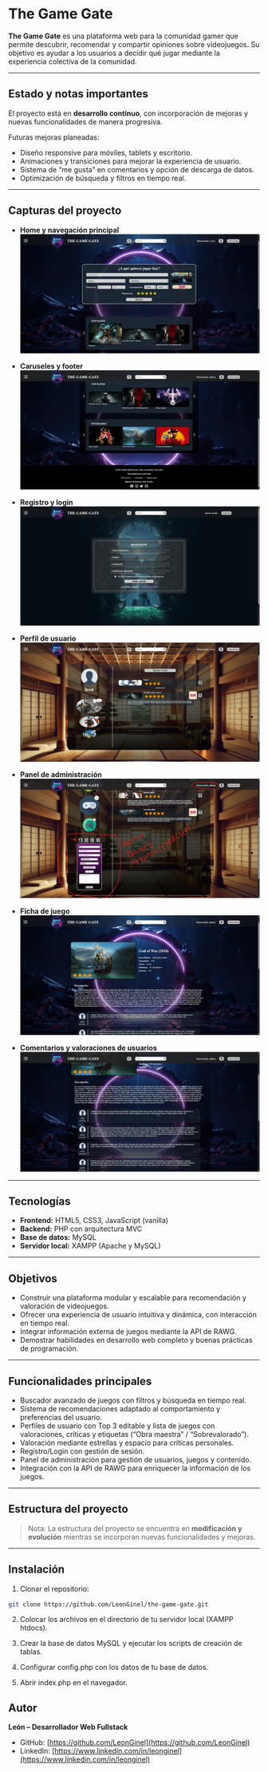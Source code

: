 # The Game Gate

**The Game Gate** es una plataforma web para la comunidad gamer que permite descubrir, recomendar y compartir opiniones sobre videojuegos. Su objetivo es ayudar a los usuarios a decidir qué jugar mediante la experiencia colectiva de la comunidad.

---

## Estado y notas importantes

El proyecto está en **desarrollo continuo**, con incorporación de mejoras y nuevas funcionalidades de manera progresiva.  

Futuras mejoras planeadas:  
- Diseño responsive para móviles, tablets y escritorio.  
- Animaciones y transiciones para mejorar la experiencia de usuario.  
- Sistema de “me gusta” en comentarios y opción de descarga de datos.  
- Optimización de búsqueda y filtros en tiempo real.  

---

## Capturas del proyecto

- **Home y navegación principal**  
![Home](multimedia/capturas_repositorio/home.jpg)

- **Caruseles y footer**  
![Caruseles y footer](multimedia/capturas_repositorio/carruseles_footer.jpg)

- **Registro y login**  
![Registro y login](multimedia/capturas_repositorio/registro_login.jpg)

- **Perfil de usuario**  
![Perfil](multimedia/capturas_repositorio/Perfil.jpg)

- **Panel de administración**  
![Admin](multimedia/capturas_repositorio/admin.jpg)

- **Ficha de juego**  
![Ficha de juego](multimedia/capturas_repositorio/ficha_juego.jpg)

- **Comentarios y valoraciones de usuarios**  
![Comentarios](multimedia/capturas_repositorio/comentarios.jpg)

---

## Tecnologías

- **Frontend:** HTML5, CSS3, JavaScript (vanilla)  
- **Backend:** PHP con arquitectura MVC  
- **Base de datos:** MySQL  
- **Servidor local:** XAMPP (Apache y MySQL)  

---

## Objetivos

- Construir una plataforma modular y escalable para recomendación y valoración de videojuegos.  
- Ofrecer una experiencia de usuario intuitiva y dinámica, con interacción en tiempo real.  
- Integrar información externa de juegos mediante la API de RAWG.  
- Demostrar habilidades en desarrollo web completo y buenas prácticas de programación.  

---

## Funcionalidades principales

- Buscador avanzado de juegos con filtros y búsqueda en tiempo real.  
- Sistema de recomendaciones adaptado al comportamiento y preferencias del usuario.  
- Perfiles de usuario con Top 3 editable y lista de juegos con valoraciones, críticas y etiquetas (“Obra maestra” / “Sobrevalorado”).  
- Valoración mediante estrellas y espacio para críticas personales.  
- Registro/Login con gestión de sesión.  
- Panel de administración para gestión de usuarios, juegos y contenido.  
- Integración con la API de RAWG para enriquecer la información de los juegos.

---

## Estructura del proyecto

> Nota: La estructura del proyecto se encuentra en **modificación y evolución** mientras se incorporan nuevas funcionalidades y mejoras.

---

## Instalación

1. Clonar el repositorio:  
```bash
git clone https://github.com/LeonGinel/the-game-gate.git
```
2. Colocar los archivos en el directorio de tu servidor local (XAMPP htdocs).

3. Crear la base de datos MySQL y ejecutar los scripts de creación de tablas.

4. Configurar config.php con los datos de tu base de datos.

5. Abrir index.php en el navegador.

## Autor

**León – Desarrollador Web Fullstack**  

- GitHub: [https://github.com/LeonGinel](https://github.com/LeonGinel)  
- LinkedIn: [https://www.linkedin.com/in/leonginel](https://www.linkedin.com/in/leonginel)
